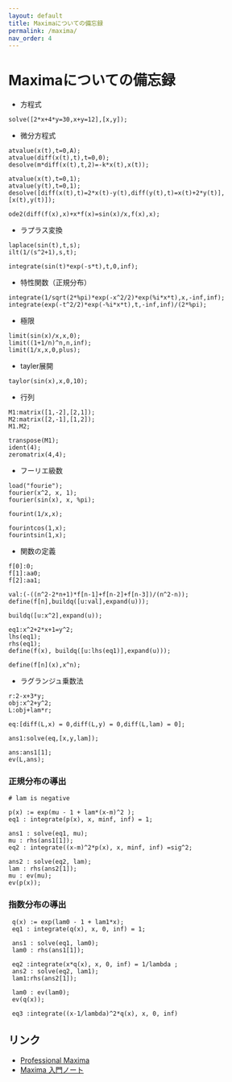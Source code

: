 ```yaml
---
layout: default
title: Maximaについての備忘録
permalink: /maxima/
nav_order: 4
---
```


# Maximaについての備忘録

- 方程式
```
solve([2*x+4*y=30,x+y=12],[x,y]);
```

- 微分方程式
```
atvalue(x(t),t=0,A);
atvalue(diff(x(t),t),t=0,0); 
desolve(m*diff(x(t),t,2)=-k*x(t),x(t));
 
atvalue(x(t),t=0,1);
atvalue(y(t),t=0,1);
desolve([diff(x(t),t)=2*x(t)-y(t),diff(y(t),t)=x(t)+2*y(t)],[x(t),y(t)]);

ode2(diff(f(x),x)+x*f(x)=sin(x)/x,f(x),x);
```

- ラプラス変換
```
laplace(sin(t),t,s);
ilt(1/(s^2+1),s,t);
 
integrate(sin(t)*exp(-s*t),t,0,inf);
```

- 特性関数（正規分布）
```
integrate(1/sqrt(2*%pi)*exp(-x^2/2)*exp(%i*x*t),x,-inf,inf);
integrate(exp(-t^2/2)*exp(-%i*x*t),t,-inf,inf)/(2*%pi);
```

- 極限
```
limit(sin(x)/x,x,0);
limit((1+1/n)^n,n,inf);
limit(1/x,x,0,plus);
```

- tayler展開
```
taylor(sin(x),x,0,10);
```

- 行列
```
M1:matrix([1,-2],[2,1]);
M2:matrix([2,-1],[1,2]);
M1.M2;
 
transpose(M1); 
ident(4);
zeromatrix(4,4);
```

- フーリエ級数
```
load("fourie");
fourier(x^2, x, 1);
fourier(sin(x), x, %pi);

fourint(1/x,x);

fourintcos(1,x);
fourintsin(1,x);
```

- 関数の定義
```
f[0]:0;
f[1]:aa0;
f[2]:aa1;
 
val:(-((n^2-2*n+1)*f[n-1]+f[n-2]+f[n-3])/(n^2-n));
define(f[n],buildq([u:val],expand(u)));

buildq([u:x^2],expand(u));

eq1:x^2+2*x+1=y^2;
lhs(eq1);
rhs(eq1);
define(f(x), buildq([u:lhs(eq1)],expand(u)));

define(f[n](x),x^n);
```

- ラグランジュ乗数法
```
r:2-x+3*y;
obj:x^2+y^2;
L:obj+lam*r;
 
eq:[diff(L,x) = 0,diff(L,y) = 0,diff(L,lam) = 0];
 
ans1:solve(eq,[x,y,lam]);
 
ans:ans1[1];
ev(L,ans);
```

### 正規分布の導出
```
# lam is negative 

p(x) := exp(mu - 1 + lam*(x-m)^2 );
eq1 : integrate(p(x), x, minf, inf) = 1;

ans1 : solve(eq1, mu);
mu : rhs(ans1[1]);
eq2 : integrate((x-m)^2*p(x), x, minf, inf) =sig^2;
 
ans2 : solve(eq2, lam);
lam : rhs(ans2[1]);
mu : ev(mu);
ev(p(x));
```

### 指数分布の導出
```
 q(x) := exp(lam0 - 1 + lam1*x);
 eq1 : integrate(q(x), x, 0, inf) = 1;
 
 ans1 : solve(eq1, lam0);
 lam0 : rhs(ans1[1]);
 
 eq2 :integrate(x*q(x), x, 0, inf) = 1/lambda ;
 ans2 : solve(eq2, lam1);
 lam1:rhs(ans2[1]);
 
 lam0 : ev(lam0);
 ev(q(x));
 
 eq3 :integrate((x-1/lambda)^2*q(x), x, 0, inf)
```

## リンク
- [Professional Maxima](http://t-ikeda.akira.ne.jp/enter/science/math/maxima/doc/pro-maxima-20080303.pdf)
- [Maxima 入門ノート](http://fe.math.kobe-u.ac.jp/MathLibre-doc/maxima-note.pdf)
